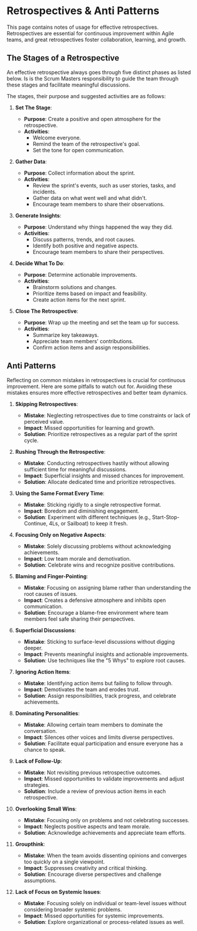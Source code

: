 # Retrospectives & Anti Patterns
This page contains notes of usage for effective retrospectives. Retrospectives are essential for continuous improvement within Agile teams, and great retrospectives foster collaboration, learning, and growth. 


## The Stages of a Retrospective
An effective retrospective always goes through five distinct phases as listed below. Is is the Scrum Masters responsibility to guide the team through these stages and facilitate meaningful discussions. 

The stages, their purpose and suggested activities are as follows:

1. **Set The Stage**:
   - **Purpose**: Create a positive and open atmosphere for the retrospective.
   - **Activities**:
     - Welcome everyone.
     - Remind the team of the retrospective's goal.
     - Set the tone for open communication.

2. **Gather Data**:
   - **Purpose**: Collect information about the sprint.
   - **Activities**:
     - Review the sprint's events, such as user stories, tasks, and incidents.
     - Gather data on what went well and what didn't.
     - Encourage team members to share their observations.

3. **Generate Insights**:
   - **Purpose**: Understand why things happened the way they did.
   - **Activities**:
     - Discuss patterns, trends, and root causes.
     - Identify both positive and negative aspects.
     - Encourage team members to share their perspectives.

4. **Decide What To Do**:
   - **Purpose**: Determine actionable improvements.
   - **Activities**:
     - Brainstorm solutions and changes.
     - Prioritize items based on impact and feasibility.
     - Create action items for the next sprint.

5. **Close The Retrospective**:
   - **Purpose**: Wrap up the meeting and set the team up for success.
   - **Activities**:
     - Summarize key takeaways.
     - Appreciate team members' contributions.
     - Confirm action items and assign responsibilities.


## Anti Patterns
Reflecting on common mistakes in retrospectives is crucial for continuous improvement. Here are some pitfalls to watch out for. Avoiding these mistakes ensures more effective retrospectives and better team dynamics.

1. **Skipping Retrospectives**:
   - **Mistake**: Neglecting retrospectives due to time constraints or lack of perceived value.
   - **Impact**: Missed opportunities for learning and growth.
   - **Solution**: Prioritize retrospectives as a regular part of the sprint cycle.

1. **Rushing Through the Retrospective**:
   - **Mistake**: Conducting retrospectives hastily without allowing sufficient time for meaningful discussions.
   - **Impact**: Superficial insights and missed chances for improvement.
   - **Solution**: Allocate dedicated time and prioritize retrospectives.

1. **Using the Same Format Every Time**:
   - **Mistake**: Sticking rigidly to a single retrospective format.
   - **Impact**: Boredom and diminishing engagement.
   - **Solution**: Experiment with different techniques (e.g., Start-Stop-Continue, 4Ls, or Sailboat) to keep it fresh.

1. **Focusing Only on Negative Aspects**:
   - **Mistake**: Solely discussing problems without acknowledging achievements.
   - **Impact**: Low team morale and demotivation.
   - **Solution**: Celebrate wins and recognize positive contributions.

1. **Blaming and Finger-Pointing**:
   - **Mistake**: Focusing on assigning blame rather than understanding the root causes of issues.
   - **Impact**: Creates a defensive atmosphere and inhibits open communication.
   - **Solution**: Encourage a blame-free environment where team members feel safe sharing their perspectives.

1. **Superficial Discussions**:
   - **Mistake**: Sticking to surface-level discussions without digging deeper.
   - **Impact**: Prevents meaningful insights and actionable improvements.
   - **Solution**: Use techniques like the "5 Whys" to explore root causes.

1. **Ignoring Action Items**:
   - **Mistake**: Identifying action items but failing to follow through.
   - **Impact**: Demotivates the team and erodes trust.
   - **Solution**: Assign responsibilities, track progress, and celebrate achievements.

1. **Dominating Personalities**:
   - **Mistake**: Allowing certain team members to dominate the conversation.
   - **Impact**: Silences other voices and limits diverse perspectives.
   - **Solution**: Facilitate equal participation and ensure everyone has a chance to speak.

1. **Lack of Follow-Up**:
   - **Mistake**: Not revisiting previous retrospective outcomes.
   - **Impact**: Missed opportunities to validate improvements and adjust strategies.
   - **Solution**: Include a review of previous action items in each retrospective.

1. **Overlooking Small Wins**:
   - **Mistake**: Focusing only on problems and not celebrating successes.
   - **Impact**: Neglects positive aspects and team morale.
   - **Solution**: Acknowledge achievements and appreciate team efforts.

1. **Groupthink**:
   - **Mistake**: When the team avoids dissenting opinions and converges too quickly on a single viewpoint.
   - **Impact**: Suppresses creativity and critical thinking.
   - **Solution**: Encourage diverse perspectives and challenge assumptions.

1. **Lack of Focus on Systemic Issues**:
   - **Mistake**: Focusing solely on individual or team-level issues without considering broader systemic problems.
   - **Impact**: Missed opportunities for systemic improvements.
   - **Solution**: Explore organizational or process-related issues as well.



